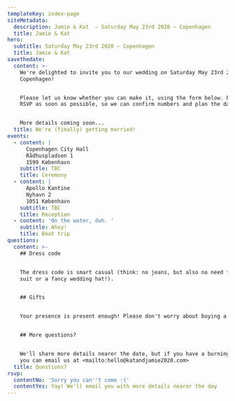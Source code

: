 ```yaml
---
templateKey: index-page
siteMetadata:
  description: Jamie & Kat  – Saturday May 23rd 2020 – Copenhagen
  title: Jamie & Kat
hero:
  subtitle: Saturday May 23rd 2020 – Copenhagen
  title: Jamie & Kat
savethedate:
  content: >-
    We're delighted to invite you to our wedding on Saturday May 23rd 2020 in
    Copenhagen!


    Please let us know whether you can make it, using the form below. Please
    RSVP as soon as possible, so we can confirm numbers and plan the day.


    More details coming soon...
  title: We're (finally) getting married!
events:
  - content: |
      Copenhagen City Hall
      Rådhuspladsen 1
      1599 København
    subtitle: TBC
    title: Ceremony
  - content: |
      Apollo Kantine
      Nyhavn 2
      1051 København
    subtitle: TBC
    title: Reception
  - content: 'On the water, duh. '
    subtitle: Ahoy!
    title: Boat trip
questions:
  content: >-
    ## Dress code


    The dress code is smart casual (think: no jeans, but also no need for a full
    suit or a fancy wedding hat!). 


    ## Gifts


    Your presence is present enough! Please don't worry about buying a gift.


    ## More questions?


    We'll share more details nearer the date, but if you have a burning question
    you can email us at <mailto:hello@katandjamie2020.com>
  title: Questions?
rsvp:
  contentNo: 'Sorry you can''t come :('
  contentYes: Yay! We'll email you with more details nearer the day
---
```


